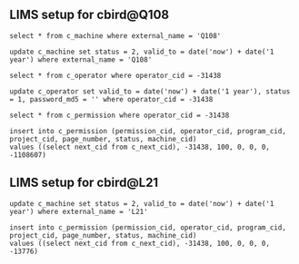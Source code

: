 ## LIMS setup for cbird@Q108

    select * from c_machine where external_name = 'Q108'

	update c_machine set status = 2, valid_to = date('now') + date('1 year') where external_name = 'Q108'

    select * from c_operator where operator_cid = -31438

	update c_operator set valid_to = date('now') + date('1 year'), status = 1, password_md5 = '' where operator_cid = -31438

    select * from c_permission where operator_cid = -31438

	insert into c_permission (permission_cid, operator_cid, program_cid, project_cid, page_number, status, machine_cid)
	values ((select next_cid from c_next_cid), -31438, 100, 0, 0, 0, -1108607)

## LIMS setup for cbird@L21

    update c_machine set status = 2, valid_to = date('now') + date('1 year') where external_name = 'L21'

    insert into c_permission (permission_cid, operator_cid, program_cid, project_cid, page_number, status, machine_cid)
    values ((select next_cid from c_next_cid), -31438, 100, 0, 0, 0, -13776)